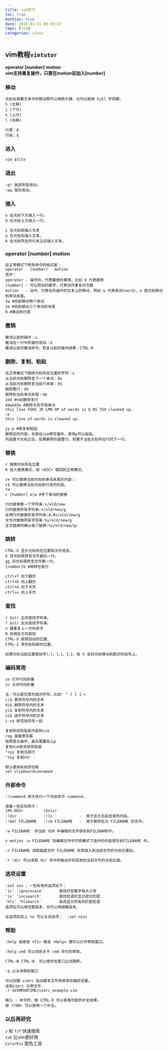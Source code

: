 ```yaml
---
title: vim学习
toc: true
mathjax: true
date: 2019-01-31 09:39:47
tags: [vim]
categories: Linux
---
```

## vim教程`vimtutor`  
**operator [number] motion**<br>
**vim支持重复操作，只要在motion前加入[number]**
 
### 移动
```
光标在屏幕文本中的移动既可以用箭头键，也可以使用 hjkl 字母键。
h (左移)
j (下行)      
k (上行)     
l (右移)

行首：0
行尾：$
```

### 进入
```
vim $file
```

### 退出
```
:q! 放弃所有改动。
:wq 保存改动。
```

### 插入
```
o 在光标下方插入一行。
O 在光标上方插入一行。

i 在光标前插入文本
a 在光标后插入文本。
A 在光标所在的行末之后插入文本。
```

### operator [number] motion
```
在正常模式下修改命令的格式是：
operator   [number]   motion
其中：
operator - 操作符，代表要做的事情，比如 d 代表删除
[number] - 可以附加的数字，代表动作重复的次数
motion   - 动作，代表在所操作的文本上的移动，例如 w 代表单词(word)，e 使光标移动到单词末尾。 
2w #向前移动两个单词
3e #向前移动三个单词的末尾
0 #移动到行首
```

### 撤销 
```
撤消以前的操作：u
撤消在一行中所做的改动：U
撤消以前的撤消命令，恢复以前的操作结果：CTRL-R
```

### 删除、复制、粘贴
```
在正常模式下删除光标所在位置的字符：x
从当前光标删除至下一个单词：dw
从当前光标删除至当前行末尾：d$
删除整行：dd
删除到当前单词末尾：de 
2dd #ndd删除多行
d4w&d3w #删除大写字母单词 
this line FGHI JK LMN OP of words is Q RS TUV cleaned up.
—》
this line of words is cleaned up.

yy-p #即复制粘贴
删除后的内容，会放在vim寄存器中，使用p可以粘贴。
内容置于光标之后，如果删除的是整行，将置于当前光标所在行的下一行。
```

### 替换
```
r 替换光标所在位置 
R 进入替换模式，按 <ESC> 键回到正常模式。

ce 可以替换当前光标到单词末尾的内容；
c$ 可以替换当前光标到行末的内容。
cw
c [number] e|w #多个单词的替换

行内替换第一个字符串:s/old/new
行内替换所有字符串:s/old/new/g
在两行内替换所有字符串:#,#s/old/new/g
文件内替换所有字符串:%s/old/new/g
全文替换时确认每个替换:%s/old/new/gc
```

### 跳转
```
CTRL-G 显示光标所在位置和文件信息。
G 将光标跳转至文件最后一行。
gg 将光标跳转至文件第一行。
[number]G #跳转任意行

ctrl+f 向下翻页
ctrl+b 向上翻页
ctrl+d 向下半页
ctrl+u 向上半页
```

### 查找
```
/ $str 正向查找字符串。
? $str 反向查找字符串。
n 键重复上一次的命令
N 向相反方向查找
CTRL-O 跳转回旧的位置，
CTRL-I 带您到较新的位置。

如果光标当前位置是括号(、)、[、]、{、}，按 % 会将光标移动到配对的括号上。
```

### 编码常用
```
zo 打开代码折叠
zc 关闭代码折叠

注：可以是任意的成对符号，比如' " ( [ { <
ci$ 更改符号内的文本
di$ 删除符号内的文本
yi$ 复制符号内的文本
vi$ 选中符号内的文本
i->a 即包括符号一起

复制系统剪贴板内容到vim
reg 查看寄存器
按照提示操作，最后需要加上p
复制vim到系统剪贴板
"+yy 复制当前行
"+ny 复制n行

默认使用系统剪切板
set clipboard=unnamed
```

### 外部命令
```
:!command 用于执行一个外部命令 command。

请看一些实际例子：
(MS-DOS)         (Unix)
:!dir            :!ls            -  用于显示当前目录的内容。
:!del FILENAME   :!rm FILENAME   -  用于删除名为 FILENAME 的文件。

:w FILENAME  将当前 VIM 中编辑的文件保存到FILENAME中。

v motion :w FILENAME 将编辑文件中可视模式下选中的内容保存到FILENAME 中。

:r FILENAME 读取磁盘文件 FILENAME 将其插入到当前文件的光标位置后。

:r !dir 可以读取 dir 命令的输出并将其放到当前文件的光标后面。
```

### 选项设置
```
:set xxx ，一些有用的选项如下：
'ic' 'ignorecase'       查找时忽略字母大小写
'is' 'incsearch'        查找短语时显示部分匹配
'hls' 'hlsearch'        高亮显示所有的匹配短语
选项名可以用完整版本，也可以用缩略版本。

在选项前加上 no 可以关闭选项：  :set noic
```

### 帮助
```
:help 或者按 <F1> 键或 <Help> 键可以打开帮助窗口。

:help cmd 可以找到关于 cmd 命令的帮助。

CTRL-W CTRL-W  可以使您在窗口之间跳转。

:q 以关闭帮助窗口

可以创建 vimrc 启动脚本文件用来保存偏好设置。
读取vimrc 示例文件 
:r $VIMRUNTIME/vimrc_example.vim

输入 : 命令时，按 CTRL-D 可以查看可能的补全结果。
按 <TAB> 可以使用一个补全。
```

### 以后再研究

`z` 和 `fzf` 快速搜索<br />`zsh` 比vim更好用   <br />`ColorPix` 取色工具

